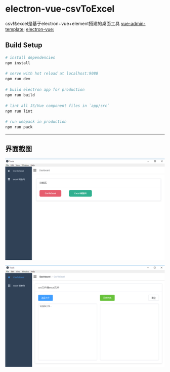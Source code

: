# electron-vue-csvToExcel
csv转excel是基于electron+vue+element搭建的桌面工具
[vue-admin-template](https://github.com/PanJiaChen/vueAdmin-template);
[electron-vue](https://github.com/SimulatedGREG/electron-vue);
## Build Setup

``` bash
# install dependencies
npm install

# serve with hot reload at localhost:9080
npm run dev

# build electron app for production
npm run build

# lint all JS/Vue component files in `app/src`
npm run lint

# run webpack in production
npm run pack
```
---
## 界面截图

![](https://github.com/maStacks/screenshot/blob/main/csvToExcel01.png)

![](https://github.com/maStacks/screenshot/blob/main/csvToExcel02.png)
